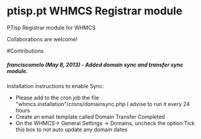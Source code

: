 ptisp.pt WHMCS Registrar module
============

PTisp Registrar module for WHMCS

Collaborations are welcome!

#Contributions
##### franciscomelo (May 8, 2013) - Added domain sync and transfer sync module.

Installation instructions to enable Sync:

 - Please add to the cron job the file "whmcs.installation"/crons/domainsync.php
   I advise to run it every 24 hours
 - Create an email template called Domain Transfer Completed
 - On the WHMCS-> General Settings -> Domains, uncheck the option Tick this box to not auto update any domain dates 
